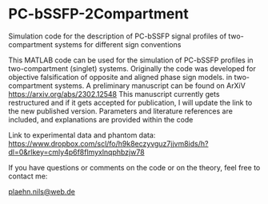 # PC-bSSFP-2Compartment
Simulation code for the description of PC-bSSFP signal profiles of two-compartment systems for different sign conventions 

This MATLAB code can be used for the simulation of PC-bSSFP profiles in two-compartment (singlet) systems. 
Originally the code was developed for objective falsification of opposite and aligned phase sign models. 
in two-compartment systems.
A preliminary manuscript can be found on ArXiV https://arxiv.org/abs/2302.12548 
This manuscript currently gets restructured and if it gets accepted for publication, I will update the link to the 
new published version. 
Parameters and literature references are included, and explanations are provided within the code

Link to experimental data and phantom data: https://www.dropbox.com/scl/fo/h9k8eczyvguz7jjvm8ids/h?dl=0&rlkey=cmly4p6f8flmyxlnqphbzjw78

If you have questions or comments on the code or on the theory, feel free to contact me: 

plaehn.nils@web.de

